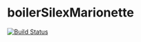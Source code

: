 boilerSilexMarionette
=====================

[![Build Status](http://travis-ci.org/ChickenCoding/boilerSilexMarionette.svg?branch=master)](https://travis-ci.org/ChickenCoding/boilerSilexMarionette)

